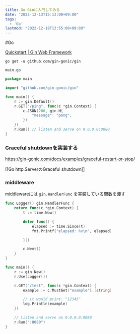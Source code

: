 ```yaml
---
title: Go Ginに入門してみる
date: "2022-12-13T15:13:00+09:00"
tags:
  - 'Go'
lastmod: "2022-12-18T13:55:00+09:00"
---
```


#Go

[Quickstart | Gin Web Framework](https://gin-gonic.com/docs/quickstart/)

```shell
go get -u github.com/gin-gonic/gin
```

`main.go`

```go
package main

import "github.com/gin-gonic/gin"

func main() {
	r := gin.Default()
	r.GET("/ping", func(c *gin.Context) {
		c.JSON(200, gin.H{
			"message": "pong",
		})
	})
	r.Run() // listen and serve on 0.0.0.0:8080
}
```

### Graceful shutdownを実装する

<https://gin-gonic.com/docs/examples/graceful-restart-or-stop/>

[[Go http.ServerのGraceful shutdown]]

### middleware

middlewareには `gin.HandlerFunc` を実装している関数を渡す

```go
func Logger() gin.HandlerFunc {
	return func(c *gin.Context) {
		t := time.Now()

		defer func() {
			elapsed := time.Since(t)
			fmt.Printf("elapsed: %v\n", elapsed)

		}()

		c.Next()
	}
}

func main() {
	r := gin.New()
	r.Use(Logger())

	r.GET("/test", func(c *gin.Context) {
		example := c.MustGet("example").(string)

		// it would print: "12345"
		log.Println(example)
	})

	// Listen and serve on 0.0.0.0:8080
	r.Run(":8080")
}

```
